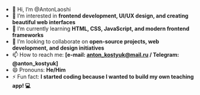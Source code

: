 - 👋 Hi, I’m @AntonLaoshi  
- 👀 I’m interested in **frontend development, UI/UX design, and creating beautiful web interfaces**  
- 🌱 I’m currently learning **HTML, CSS, JavaScript, and modern frontend frameworks**  
- 💞️ I’m looking to collaborate on **open-source projects, web development, and design initiatives**  
- 📫 How to reach me: **[e-mail: anton_kostyuk@mail.ru / Telegram: @anton_kostyuk]**  
- 😄 Pronouns: **He/Him** 
- ⚡ Fun fact: **I started coding because I wanted to build my own teaching app! 💻**  

<!---
AntonLaoshi/AntonLaoshi is a ✨ special ✨ repository because its `README.md` (this file) appears on your GitHub profile.
You can click the Preview link to take a look at your changes.
--->
